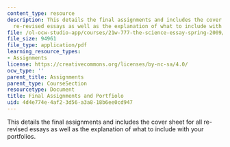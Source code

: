 ```yaml
---
content_type: resource
description: This details the final assignments and includes the cover sheet for all
  re-revised essays as well as the explanation of what to include with your portfolios.
file: /ol-ocw-studio-app/courses/21w-777-the-science-essay-spring-2009/4d4e774e4af23d56a3a818b6ee0cd947_MIT21W_777s09_assn22_final.pdf
file_size: 94961
file_type: application/pdf
learning_resource_types:
- Assignments
license: https://creativecommons.org/licenses/by-nc-sa/4.0/
ocw_type: ''
parent_title: Assignments
parent_type: CourseSection
resourcetype: Document
title: Final Assignments and Portfiolo
uid: 4d4e774e-4af2-3d56-a3a8-18b6ee0cd947
---
```

This details the final assignments and includes the cover sheet for all re-revised essays as well as the explanation of what to include with your portfolios.